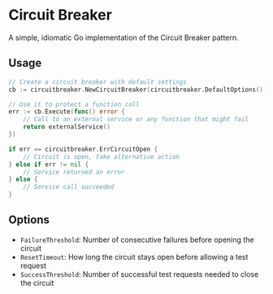 # Circuit Breaker

A simple, idiomatic Go implementation of the Circuit Breaker pattern.

## Usage

```go
// Create a circuit breaker with default settings
cb := circuitbreaker.NewCircuitBreaker(circuitbreaker.DefaultOptions())

// Use it to protect a function call
err := cb.Execute(func() error {
    // Call to an external service or any function that might fail
    return externalService()
})

if err == circuitbreaker.ErrCircuitOpen {
    // Circuit is open, take alternative action
} else if err != nil {
    // Service returned an error
} else {
    // Service call succeeded
}
```

## Options

- `FailureThreshold`: Number of consecutive failures before opening the circuit
- `ResetTimeout`: How long the circuit stays open before allowing a test request
- `SuccessThreshold`: Number of successful test requests needed to close the circuit
